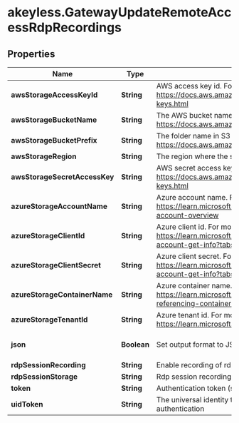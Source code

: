 # akeyless.GatewayUpdateRemoteAccessRdpRecordings

## Properties

Name | Type | Description | Notes
------------ | ------------- | ------------- | -------------
**awsStorageAccessKeyId** | **String** | AWS access key id. For more information refer to https://docs.aws.amazon.com/IAM/latest/UserGuide/id_credentials_access-keys.html | [optional] 
**awsStorageBucketName** | **String** | The AWS bucket name. For more information refer to https://docs.aws.amazon.com/s3/ | [optional] 
**awsStorageBucketPrefix** | **String** | The folder name in S3 bucket. For more information refer to https://docs.aws.amazon.com/s3/ | [optional] 
**awsStorageRegion** | **String** | The region where the storage is located | [optional] 
**awsStorageSecretAccessKey** | **String** | AWS secret access key. For more information refer to https://docs.aws.amazon.com/IAM/latest/UserGuide/id_credentials_access-keys.html | [optional] 
**azureStorageAccountName** | **String** | Azure account name. For more information refer to https://learn.microsoft.com/en-us/azure/storage/common/storage-account-overview | [optional] 
**azureStorageClientId** | **String** | Azure client id. For more information refer to https://learn.microsoft.com/en-us/azure/storage/common/storage-account-get-info?tabs&#x3D;portal | [optional] 
**azureStorageClientSecret** | **String** | Azure client secret. For more information refer to https://learn.microsoft.com/en-us/azure/storage/common/storage-account-get-info?tabs&#x3D;portal | [optional] 
**azureStorageContainerName** | **String** | Azure container name. For more information refer to https://learn.microsoft.com/en-us/rest/api/storageservices/naming-and-referencing-containers--blobs--and-metadata | [optional] 
**azureStorageTenantId** | **String** | Azure tenant id. For more information refer to https://learn.microsoft.com/en-us/entra/fundamentals/how-to-find-tenant | [optional] 
**json** | **Boolean** | Set output format to JSON | [optional] [default to false]
**rdpSessionRecording** | **String** | Enable recording of rdp session [true/false] | [optional] 
**rdpSessionStorage** | **String** | Rdp session recording storage destination [local/aws/azure] | [optional] 
**token** | **String** | Authentication token (see &#x60;/auth&#x60; and &#x60;/configure&#x60;) | [optional] 
**uidToken** | **String** | The universal identity token, Required only for universal_identity authentication | [optional] 


